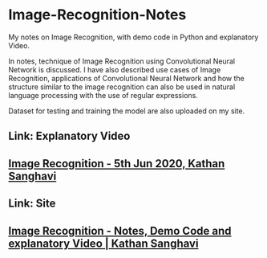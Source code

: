 # Image-Recognition-Notes
My notes on Image Recognition, with demo code in Python and explanatory Video.

In notes, technique of Image Recognition using Convolutional Neural Network is discussed. I have also described use cases of Image Recognition, applications of Convolutional Neural Network and how the structure similar to the image recognition can also be used in natural language processing with the use of regular expressions. 

Dataset for testing and training the model are also uploaded on my site.

## Link: Explanatory Video 
## [Image Recognition - 5th Jun 2020, Kathan Sanghavi](https://youtu.be/bd-1fQvlSp0)

## Link: Site
## [Image Recognition - Notes, Demo Code and explanatory Video | Kathan Sanghavi](https://sites.google.com/view/kathan-sanghavi-201901053/home)
